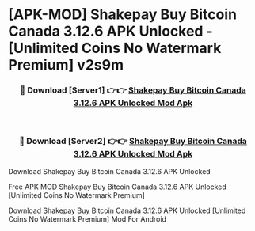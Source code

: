 # [APK-MOD] Shakepay  Buy Bitcoin Canada 3.12.6 APK Unlocked - [Unlimited Coins No Watermark Premium] v2s9m



<div align="center">
<h3>🔴 Download [Server1] 👉👉 <a href="https://momento.my/?title=Shakepay__Buy_Bitcoin_Canada_3.12.6_APK_Unlocked">Shakepay  Buy Bitcoin Canada 3.12.6 APK Unlocked Mod Apk</a></h3><br>

<h3>🔴 Download [Server2] 👉👉 <a href="https://momento.my/?title=Shakepay__Buy_Bitcoin_Canada_3.12.6_APK_Unlocked">Shakepay  Buy Bitcoin Canada 3.12.6 APK Unlocked Mod Apk</a></h3>
</div>



Download Shakepay  Buy Bitcoin Canada 3.12.6 APK Unlocked 

Free APK MOD Shakepay  Buy Bitcoin Canada 3.12.6 APK Unlocked [Unlimited Coins No Watermark Premium]

Download Shakepay  Buy Bitcoin Canada 3.12.6 APK Unlocked [Unlimited Coins No Watermark Premium] Mod For Android
